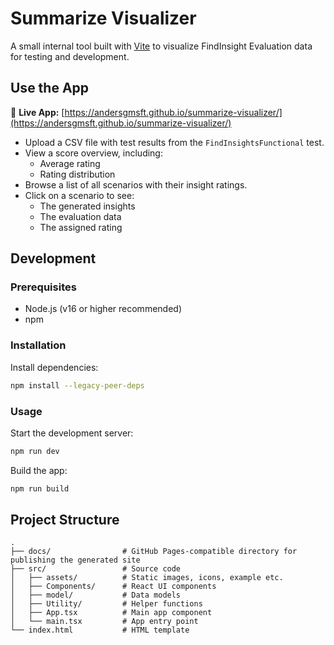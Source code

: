 # Summarize Visualizer

A small internal tool built with [Vite](https://vitejs.dev/) to visualize FindInsight Evaluation data for testing and development.

## Use the App

🔗 **Live App:** [https://andersgmsft.github.io/summarize-visualizer/](https://andersgmsft.github.io/summarize-visualizer/)

- Upload a CSV file with test results from the `FindInsightsFunctional` test.
- View a score overview, including:
  - Average rating
  - Rating distribution
- Browse a list of all scenarios with their insight ratings.
- Click on a scenario to see:
  - The generated insights
  - The evaluation data
  - The assigned rating


## Development

### Prerequisites

- Node.js (v16 or higher recommended)
- npm

### Installation

Install dependencies:

```bash
npm install --legacy-peer-deps
```

### Usage

Start the development server:

```bash
npm run dev
```

Build the app:

```bash
npm run build
```

## Project Structure

```
.
├── docs/                # GitHub Pages-compatible directory for publishing the generated site
├── src/                 # Source code
│   ├── assets/          # Static images, icons, example etc.
│   ├── Components/      # React UI components
│   ├── model/           # Data models
│   ├── Utility/         # Helper functions
│   ├── App.tsx          # Main app component
│   └── main.tsx         # App entry point
└── index.html           # HTML template

```

